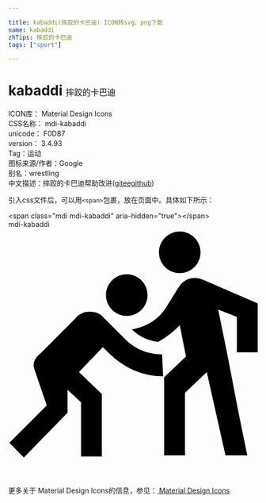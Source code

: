 ```yaml
---

title: kabaddi(摔跤的卡巴迪) ICON转svg、png下载
name: kabaddi
zhTips: 摔跤的卡巴迪
tags: ["sport"]

---
```


# kabaddi  <small style="font-size: 60%;font-weight: 100">摔跤的卡巴迪</small>


<div class="detail-page">
<p>
<span>
ICON库：
<span class="badge-secondary badge">Material Design Icons</span> 
</span>
<br/>
<span>
CSS名称：
<span class="badge-secondary badge">mdi-kabaddi</span> 
</span>
<br/>
<span>
unicode：
<span class="badge-secondary badge">F0D87</span> 
<copy-btn content='F0D87' btn-title=""></copy-btn>
<copy-btn :content='String.fromCodePoint(parseInt("F0D87", 16))' btn-title="复制U"></copy-btn>
</span>
<br/>
<span>
version：
<span class="badge-secondary badge">3.4.93</span> 
</span><br/><span>Tag：<span class="badge-light badge"><router-link to="/tags/sport.html">运动</router-link></span></span>
<br/>
<span>图标来源/作者：<span class="badge-light badge">Google</span></span> 
<br/>
<span>别名：<span class="badge-light badge">wrestling</span></span><br/><span class="zh-detail">中文描述：<span class="badge-primary badge">摔跤的卡巴迪</span><span class="help-link"><span>帮助改进</span>(<a href="https://gitee.com/liuwave/icon-helper/edit/master/json/material/kabaddi.json" target="_blank" rel="noopener noreferrer">gitee</a><a href="https://github.com/liuwave/icon-helper/edit/master/json/material/kabaddi.json" target="_blank" rel="noopener noreferrer">github</a></span>)</span><br/>
</p>
</div>
<div class="alert alert-dark">
  <i class="mdi mdi-kabaddi mdi-48px"></i>
  <i class="mdi mdi-kabaddi mdi-36px"></i>
  <i class="mdi mdi-kabaddi mdi-24px"></i>
  <i class="mdi mdi-kabaddi mdi-18px"></i>
</div>
<div>
  <p>引入css文件后，可以用<code>&lt;span&gt;</code>包裹，放在页面中。具体如下所示：    
  </p>
  <div class="alert alert-primary" style="font-size: 14px">
    &lt;span class="mdi mdi-kabaddi" aria-hidden="true"&gt;&lt;/span&gt;
    <copy-btn content='<span class="mdi mdi-kabaddi" aria-hidden="true"></span>'></copy-btn>
  </div>
  <div class="alert alert-secondary">
    <i class="mdi mdi-kabaddi"
    style="font-size: 24px"
    aria-hidden="true"></i> mdi-kabaddi
    <copy-btn content="mdi-kabaddi" btn-title="复制图标名称"></copy-btn>
  </div>
</div>
<div id="svg" class="svg-wrap">
<svg xmlns="http://www.w3.org/2000/svg" viewBox="0 0 24 24"><path d="M11.2 10.6C12.2 11.6 13.4 12.1 14.8 12.1L14.9 14.2C13 14.2 11.3 13.5 9.8 12.1L9.1 11.4L6.8 13.8L9 15.9V21.9H7V16.7L5.7 15.5V17.7L1.5 22L.1 20.6L3.7 17L2.5 13.5C2.3 12.9 2.6 12.4 3.1 12L6.4 8.7C6.8 8.2 7.3 8 7.8 8C8.3 8 8.6 8.1 8.9 8.3L11.2 10.6M24 11.9H22V8.5L20.2 7.8L21.1 12.2L22.1 17.4L23 21.8H20.9L19.1 13.8L17 15.8V21.8H15V14.3L17.1 12.3L16.5 9.3C15.9 9.9 15.2 10.5 14.4 10.9C13.5 10.8 12.6 10.4 11.9 9.7C13.5 9.4 14.6 8.6 15.3 7.4L16.3 5.8C16.9 4.8 17.8 4.5 18.9 5L24 7.2V11.9M11.4 4.4C12.5 4.4 13.4 5.3 13.4 6.4C13.4 7.5 12.5 8.4 11.4 8.4C10.3 8.4 9.4 7.5 9.4 6.4C9.4 5.3 10.3 4.4 11.4 4.4M16.5 .3C17.6 .3 18.5 1.2 18.5 2.3C18.5 3.4 17.6 4.3 16.5 4.3C15.4 4.3 14.5 3.4 14.5 2.3C14.5 1.2 15.4 .3 16.5 .3Z" /></svg>
</div>
<detail full-name='mdi-kabaddi'></detail>
    
<div><p>更多关于 Material Design Icons的信息，参见：<a target="_blank" href="https://iconhelper.cn/material.html"> Material Design Icons</a>
</p></div>
